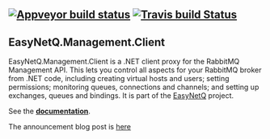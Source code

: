 [![Appveyor build status](https://ci.appveyor.com/api/projects/status/s3a158jwtxgwco90/branch/master?svg=true)](https://ci.appveyor.com/api/projects/status/s3a158jwtxgwco90/branch/master)
[![Travis build Status](https://travis-ci.com/EasyNetQ/EasyNetQ.Management.Client.svg?branch=master)](https://travis-ci.com/EasyNetQ/EasyNetQ.Management.Client)
----------

## EasyNetQ.Management.Client

EasyNetQ.Management.Client is a .NET client proxy for the RabbitMQ Management API. This lets you control all aspects for your
RabbitMQ broker from .NET code, including creating virtual hosts and users; setting permissions; monitoring queues,
connections and channels; and setting up exchanges, queues and bindings. It is part of the [EasyNetQ](http://easynetq.com) project.

See the **[documentation](https://github.com/EasyNetQ/EasyNetQ/wiki/Management-API-Introduction)**.

The announcement blog post is [here](http://mikehadlow.blogspot.co.uk/2012/11/a-c-net-client-proxy-for-rabbitmq.html)
